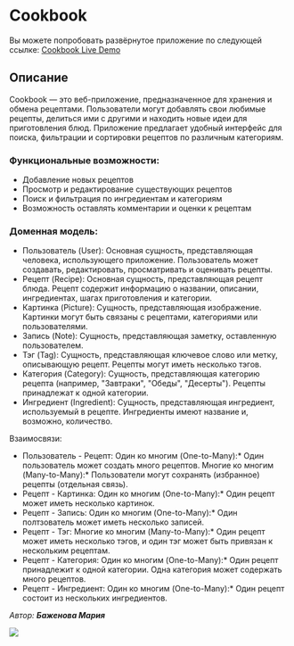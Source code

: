 # Cookbook
Вы можете попробовать развёрнутое приложение по следующей ссылке: [Cookbook Live Demo](https://cookbook-web-app.onrender.com)
## Описание

Cookbook — это веб-приложение, предназначенное для хранения и обмена рецептами. Пользователи могут добавлять свои любимые рецепты, делиться ими с другими и находить новые идеи для приготовления блюд. Приложение предлагает удобный интерфейс для поиска, фильтрации и сортировки рецептов по различным категориям.

### Функциональные возможности:
- Добавление новых рецептов
- Просмотр и редактирование существующих рецептов
- Поиск и фильтрация по ингредиентам и категориям
- Возможность оставлять комментарии и оценки к рецептам

 ### Доменная модель:
 
- Пользователь (User): Основная сущность, представляющая человека, использующего приложение. Пользователь может создавать, редактировать, просматривать и оценивать рецепты.
- Рецепт (Recipe): Основная сущность, представляющая рецепт блюда. Рецепт содержит информацию о названии, описании, ингредиентах, шагах приготовления и категории.
- Картинка (Picture): Сущность, представляющая изображение. Картинки могут быть связаны с рецептами, категориями или пользователями.
- Запись (Note): Сущность, представляющая заметку, оставленную пользователем.
- Тэг (Tag): Сущность, представляющая ключевое слово или метку, описывающую рецепт. Рецепты могут иметь несколько тэгов.
- Категория (Category): Сущность, представляющая категорию рецепта (например, "Завтраки", "Обеды", "Десерты"). Рецепты принадлежат к одной категории.
- Ингредиент (Ingredient): Сущность, представляющая ингредиент, используемый в рецепте. Ингредиенты имеют название и, возможно, количество.

Взаимосвязи:

- Пользователь - Рецепт:
   Один ко многим (One-to-Many):* Один пользователь может создать много рецептов.
   Многие ко многим (Many-to-Many):* Пользователи могут сохранять (избранное) рецепты (отдельная связь).
- Рецепт - Картинка:
   Один ко многим (One-to-Many):* Один рецепт может иметь несколько картинок.
- Рецепт - Запись:
   Один ко многим (One-to-Many):* Один полтзователь может иметь несколько записей.
- Рецепт - Тэг:
   Многие ко многим (Many-to-Many):* Один рецепт может иметь несколько тэгов, и один тэг может быть привязан к нескольким рецептам.
- Рецепт - Категория:
   Один ко многим (One-to-Many):* Один рецепт принадлежит к одной категории. Одна категория может содержать много рецептов.
- Рецепт - Ингредиент:
   Один ко многим (One-to-Many):* Один рецепт состоит из нескольких ингредиентов.



_Автор:_ _**Баженова Мария**_


<img src=https://github.com/is-web-y26/m3315-bazhenova/blob/lab-2/src/cookbook-er-diagram.png>
